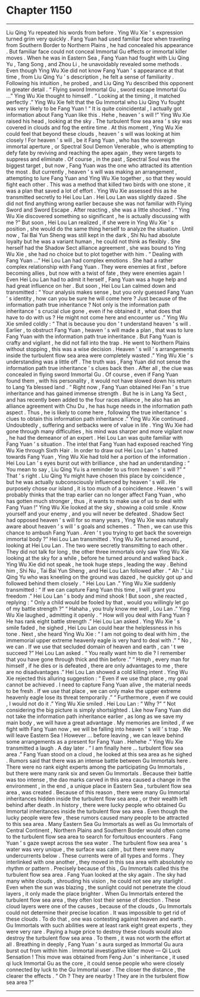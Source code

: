 
# Chapter 1150


---

Liu Qing Yu repeated his words from before .
Ying Wu Xie ’ s expression turned grim very quickly .
Fang Yuan had used familiar face when traveling from Southern Border to Northern Plains , he had concealed his appearance . But familiar face could not conceal Immortal Gu effects or immortal killer moves .
When he was in Eastern Sea , Fang Yuan had fought with Liu Qing Yu , Tang Song , and Zhou Li , he unavoidably revealed some methods .
Even though Ying Wu Xie did not know Fang Yuan ’ s appearance at that time , from Liu Qing Yu ’ s description , he felt a sense of familiarity .
Following his intuition , he probed , and Liu Qing Yu described this opponent in greater detail .
“ Flying sword Immortal Gu , sword escape Immortal Gu …” Ying Wu Xie thought to himself .
“ Looking at the timing , it matched perfectly .” Ying Wu Xie felt that the Gu Immortal who Liu Qing Yu fought was very likely to be Fang Yuan !
“ It is quite coincidental , I actually got information about Fang Yuan like this . Hehe , heaven ’ s will !” Ying Wu Xie raised his head , looking at the sky .
The turbulent flow sea area ’ s sky was covered in clouds and fog the entire time .
At this moment , Ying Wu Xie could feel that beyond these clouds , heaven ’ s will was looking at him closely !
For heaven ’ s will , be it Fang Yuan , who has the sovereign immortal aperture , or Spectral Soul Demon Venerable , who is attempting to defy fate by reviving and reaching the apex again , they were targets to suppress and eliminate .
Of course , in the past , Spectral Soul was the biggest target , but now , Fang Yuan was the one who attracted its attention the most .
But currently , heaven ’ s will was making an arrangement , attempting to lure Fang Yuan and Ying Wu Xie together , so that they would fight each other . This was a method that killed two birds with one stone , it was a plan that saved a lot of effort .
Ying Wu Xie assessed this as he transmitted secretly to Hei Lou Lan .
Hei Lou Lan was slightly dazed .
She did not find anything wrong earlier because she was not familiar with Flying Sword and Sword Escape .
After reacting , she was a little shocked .
“ Ying Wu Xie discovered something so significant , he is actually discussing with me ?”
But soon , Hei Lou Lan realized , if she were in Ying Wu Xie ’ s position , she would do the same thing herself to analyze the situation .
Until now , Tai Bai Yun Sheng was still kept in the dark , Shi Nu had absolute loyalty but he was a variant human , he could not think as flexibly .
She herself had the Shadow Sect alliance agreement , she was bound to Ying Wu Xie , she had no choice but to plot together with him .
“ Dealing with Fang Yuan …” Hei Lou Lan had complex emotions .
She had a rather complex relationship with Fang Yuan .
They were enemies at first , before becoming allies , but now with a twist of fate , they were enemies again !
Even Hei Lou Lan had to admit it herself , Fang Yuan was a huge help and had great influence on her .
But soon , Hei Lou Lan calmed down and transmitted : “ Your analysis makes sense , but you only guessed Fang Yuan ’ s identity , how can you be sure he will come here ? Just because of the information path true inheritance ? Not only is the information path inheritance ’ s crucial clue gone , even if he obtained it , what does that have to do with us ? He might not come here and encounter us .”
Ying Wu Xie smiled coldly : “ That is because you don ’ t understand heaven ’ s will . Earlier , to obstruct Fang Yuan , heaven ’ s will made a plan , that was to lure Fang Yuan with the information path true inheritance . But Fang Yuan is crafty and vigilant , he did not fall into the trap . He went to Northern Plains without stopping , this was a wise decision . Heaven ’ s will ’ s arrangements inside the turbulent flow sea area were completely wasted .”
Ying Wu Xie ’ s understanding was a little off .
The truth was , Fang Yuan did not sense the information path true inheritance ’ s clues back then . After all , the clue was concealed in flying sword Immortal Gu .
Of course , even if Fang Yuan found them , with his personality , it would not have slowed down his return to Lang Ya blessed land .
“ Right now , Fang Yuan obtained Hei Fan ’ s true inheritance and has gained immense strength . But he is in Lang Ya Sect , and has recently been added to the four races alliance , he also has an alliance agreement with Chu Du , he has huge needs in the information path aspect . Thus , he is likely to come here , following the true inheritance ’ s clues to obtain this information path inheritance .” Ying Wu Xie continued .
Undoubtedly , suffering and setbacks were of value in life .
Ying Wu Xie had gone through many difficulties , his mind was sharper and more vigilant now , he had the demeanor of an expert .
Hei Lou Lan was quite familiar with Fang Yuan ’ s situation .
The intel that Fang Yuan had exposed reached Ying Wu Xie through Sixth Hair .
In order to draw out Hei Lou Lan ’ s hatred towards Fang Yuan , Ying Wu Xie had told her a portion of the information .
Hei Lou Lan ’ s eyes burst out with brilliance , she had an understanding : “ You mean to say , Liu Qing Yu is a reminder to us from heaven ’ s will ?”
“ That ’ s right . Liu Qing Yu might have chosen this place by coincidence , but he was actually subconsciously influenced by heaven ’ s will . He purposely chose our island , it is too much of a coincidence . Heaven ’ s will probably thinks that the trap earlier can no longer affect Fang Yuan , who has gotten much stronger , thus , it wants to make use of us to deal with Fang Yuan !” Ying Wu Xie looked at the sky , showing a cold smile .
Know yourself and your enemy , and you will never be defeated .
Shadow Sect had opposed heaven ’ s will for so many years , Ying Wu Xie was naturally aware about heaven ’ s will ’ s goals and schemes .
“ Then , we can use this chance to ambush Fang Yuan . Aren ’ t you trying to get back the sovereign immortal body ?” Hei Lou Lan transmitted .
Ying Wu Xie turned around , looking at Hei Lou Lan .
The two were secretly transmitting to each other . They did not talk for long , the other three immortals only saw Ying Wu Xie looking at the sky for a while , before he turned around and walked back .
Ying Wu Xie did not speak , he took huge steps , leading the way .
Behind him , Shi Nu , Tai Bai Yun Sheng , and Hei Lou Lan followed after .
“ Ah .” Liu Qing Yu who was kneeling on the ground was dazed , he quickly got up and followed behind them closely .
“ Hei Lou Lan .” Ying Wu Xie suddenly transmitted : “ If we can capture Fang Yuan this time , I will grant you freedom .”
Hei Lou Lan ’ s body and mind shook !
But soon , she reacted , replying : “ Only a child would be fooled by that , would you willingly let go of my battle strength ?”
“ Hahaha , you truly know me well , Lou Lan .” Ying Wu Xie laughed , admitting it openly .
“ How will you deal with Fang Yuan ? He has rank eight battle strength .” Hei Lou Lan asked .
Ying Wu Xie ’ s smile faded , he sighed , Hei Lou Lan could hear the helplessness in his tone .
Next , she heard Ying Wu Xie : “ I am not going to deal with him , the immemorial upper extreme heavenly eagle is very hard to deal with .”
“ No , we can . If we use that secluded domain of heaven and earth , can ’ t we succeed ?” Hei Lou Lan asked .
“ You really want him to die ? I remember that you have gone through thick and thin before .”
“ Hmph , every man for himself , if he dies or is defeated , there are only advantages to me , there are no disadvantages .” Hei Lou Lan showed a cold killing intent .
Ying Wu Xie rejected this alluring suggestion : “ Even if we use that place , my goal cannot be achieved . I need to capture Fang Yuan alive , the material needs to be fresh . If we use that place , we can only make the upper extreme heavenly eagle lose its threat temporarily .”
“ Furthermore , even if we could , I would not do it .” Ying Wu Xie smiled .
Hei Lou Lan : “ Why ?”
“ Not considering the big picture is simply shortsighted . Like how Fang Yuan did not take the information path inheritance earlier , as long as we save my main body , we will have a great advantage . My memories are limited , if we fight with Fang Yuan now , we will be falling into heaven ’ s will ’ s trap . We will leave Eastern Sea ! However … before leaving , we can leave behind some arrangements as a present for Fang Yuan . Hehehe .” Ying Wu Xie transmitted a laugh .
A day later .
“ I am finally here … turbulent flow sea area .” Fang Yuan stood on a cloud , he looked at this sea area as he sighed .
Rumors said that there was an intense battle between Gu Immortals here .
There were no rank eight experts among the participating Gu Immortals , but there were many rank six and seven Gu Immortals .
Because their battle was too intense , the dao marks carved in this area caused a change in the environment , in the end , a unique place in Eastern Sea , turbulent flow sea area , was created .
Because of this reason , there were many Gu Immortal inheritances hidden inside the turbulent flow sea area , or their wealth left behind after death .
In history , there were lucky people who obtained Gu Immortal inheritances inside the turbulent flow sea area . Even though the lucky people were few , these rumors caused many people to be attracted to this sea area .
Many Eastern Sea Gu Immortals as well as Gu Immortals of Central Continent , Northern Plains and Southern Border would often come to the turbulent flow sea area to search for fortuitous encounters .
Fang Yuan ’ s gaze swept across the sea water .
The turbulent flow sea area ’ s water was very unique , the surface was calm , but there were many undercurrents below .
These currents were of all types and forms . They interlinked with one another , they moved in this sea area with absolutely no rhythm or pattern .
Precisely because of this , Gu Immortals called this the turbulent flow sea area .
Fang Yuan looked at the sky again .
The sky had many white clouds , shrouding his vision , he could not see any starlight . Even when the sun was blazing , the sunlight could not penetrate the cloud layers , it only made the place brighter .
When Gu Immortals entered the turbulent flow sea area , they often lost their sense of direction . These cloud layers were one of the causes , because of the clouds , Gu Immortals could not determine their precise location .
It was impossible to get rid of these clouds .
To do that , one was contesting against heaven and earth . Gu Immortals with such abilities were at least rank eight great experts , they were very rare . Paying a huge price to destroy these clouds would also destroy the turbulent flow sea area . To them , it was not worth the effort at all .
Breathing in deeply , Fang Yuan ’ s aura surged as Immortal Gu aura burst out from within him .
Immortal investigative killer move — Qi Luck Sensation !
This move was obtained from Feng Jun ’ s inheritance , it used qi luck Immortal Gu as the core , it could sense people who were closely connected by luck to the Gu Immortal user . The closer the distance , the clearer the effects .
“ Oh ? They are nearby ! They are in the turbulent flow sea area ?”

---

